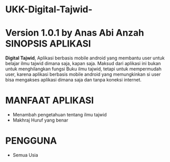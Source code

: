 # UKK-Digital-Tajwid-

Version 1.0.1
by Anas Abi Anzah
SINOPSIS APLIKASI
=================
**Digital Tajwid**, Aplikasi berbasis mobile android yang membantu user untuk belajar ilmu tajwid dimana saja, kapan saja. 
Maksud dari aplikasi ini bukan untuk menghilangkan fungsi Buku ilmu tajwid, tetapi untuk mempermudah user, 
karena aplikasi berbasis mobile android yang memungkinkan si user bisa mengakses aplikasi dimana saja dan tanpa koneksi internet.

MANFAAT APLIKASI
================
* Menambah pengetahuan tentang ilmu tajwid
* Makhraj Huruf yang benar

PENGGUNA
========
* Semua Usia
